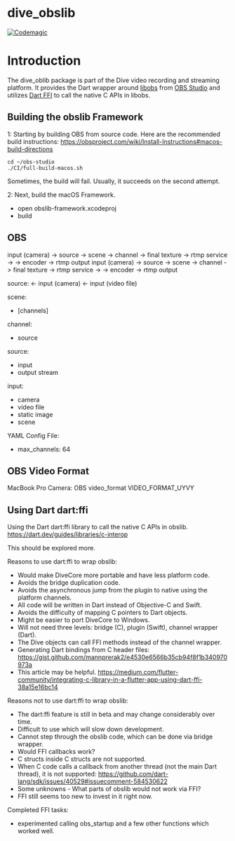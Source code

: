 # dive_obslib

[![Codemagic](https://api.codemagic.io/apps/5ffb7888eb8402dcd1928753/flutter-package/status_badge.svg)](https://codemagic.io/app/5ffb7888eb8402dcd1928753)

# Introduction

The dive_oblib package is part of the Dive video recording and streaming platform.
It provides the Dart wrapper
around [libobs](https://github.com/obsproject/obs-studio/tree/master/libobs)
from [OBS Studio](https://obsproject.com/) and
utilizes [Dart FFI](https://dart.dev/guides/libraries/c-interop) to call the native
C APIs in libobs.

## Building the obslib Framework

1: Starting by building OBS from source code. Here are the recommended build instructions: https://obsproject.com/wiki/Install-Instructions#macos-build-directions

    
    cd ~/obs-studio
    ./CI/full-build-macos.sh

Sometimes, the build will fail. Usually, it succeeds on the second attempt.


2: Next, build the macOS Framework.
- open obslib-framework.xcodeproj
- build


## OBS

input (camera) -> source -> scene -> channel -> final texture -> rtmp service -> -> encoder -> rtmp output
input (camera) -> source -> scene -> channel -> final texture -> rtmp service -> -> encoder -> rtmp output

source:
<- input (camera)
<- input (video file)

scene:
- [channels]

channel:
- source

source:
- input
- output stream

input:
- camera
- video file
- static image
- scene

YAML Config File:
- max_channels: 64

## OBS Video Format
MacBook Pro Camera: OBS video_format VIDEO_FORMAT_UYVY

## Using Dart dart:ffi
Using the Dart dart:ffi library to call the native C APIs in obslib.
https://dart.dev/guides/libraries/c-interop

This should be explored more.

Reasons to use dart:ffi to wrap obslib:
* Would make DiveCore more portable and have less platform code.
* Avoids the bridge duplication code.
* Avoids the asynchronous jump from the plugin to native using the platform channels.
* All code will be written in Dart instead of Objective-C and Swift.
* Avoids the difficulty of mapping C pointers to Dart objects.
* Might be easier to port DiveCore to Windows.
* Will not need three levels: bridge (C), plugin (Swift), channel wrapper (Dart).
* The Dive objects can call FFI methods instead of the channel wrapper.
* Generating Dart bindings from C header files: https://gist.github.com/mannprerak2/e4530e6566b35cb94f8f1b340970973a
* This article may be helpful. https://medium.com/flutter-community/integrating-c-library-in-a-flutter-app-using-dart-ffi-38a15e16bc14

Reasons not to use dart:ffi to wrap obslib:
* The dart:ffi feature is still in beta and may change considerably over time.
* Difficult to use which will slow down development.
* Cannot step through the obslib code, which can be done via bridge wrapper.
* Would FFI callbacks work?
* C structs inside C structs are not supported.
* When C code calls a callback from another thread (not the main Dart thread),
it is not supported: 
https://github.com/dart-lang/sdk/issues/40529#issuecomment-584530622
* Some unknowns - What parts of obslib would not work via FFI?
* FFI still seems too new to invest in it right now.

Completed FFI tasks:
* experimented calling obs_startup and a few other functions which worked well.
